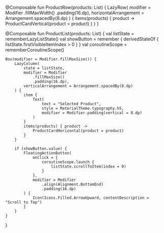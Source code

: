 @Composable
fun ProductRow(products: List<Product>) {
    LazyRow(
        modifier = Modifier
            .fillMaxWidth()
            .padding(16.dp),
        horizontalArrangement = Arrangement.spacedBy(8.dp)
    ) {
        items(products) { product ->
            ProductCardVertical(product = product)
        }
    }
}

@Composable
fun ProductList(products: List<Product>) {
    val listState = rememberLazyListState()
    val showButton = remember { derivedStateOf { listState.firstVisibleItemIndex > 0 } }
    val coroutineScope = rememberCoroutineScope()

    Box(modifier = Modifier.fillMaxSize()) {
        LazyColumn(
            state = listState,
            modifier = Modifier
                .fillMaxSize()
                .padding(16.dp),
            verticalArrangement = Arrangement.spacedBy(8.dp)
        ) {
            item {
                Text(
                    text = "Selected Product",
                    style = MaterialTheme.typography.h5,
                    modifier = Modifier.padding(vertical = 8.dp)
                )
            }
            items(products) { product ->
                ProductCardHorizontal(product = product)
            }
        }

        if (showButton.value) {
            FloatingActionButton(
                onClick = {
                    coroutineScope.launch {
                        listState.scrollToItem(index = 0)
                    }
                },
                modifier = Modifier
                    .align(Alignment.BottomEnd)
                    .padding(16.dp)
            ) {
                Icon(Icons.Filled.ArrowUpward, contentDescription = "Scroll to Top")
            }
        }
    }
}
